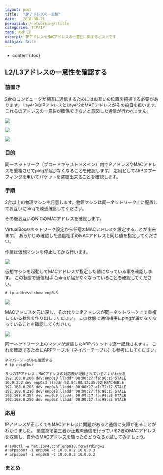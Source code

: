 ```yaml
---
layout: post
title:  "IPアドレスの一意性"
date:   2018-08-21
permalink: /networking/:title
categories: TCP/IP
tags: ARP IP
excerpt: IPアドレスやMACアドレスの一意性に関するポストです
mathjax: false
---
```


* content
{:toc}

## L2/L3アドレスの一意性を確認する

### 前置き

2台のコンピュータが相互に通信するためにはお互いの位置を把握する必要があります。
Layer3のIPアドレスとLayer2のMACアドレスがその役目を担います。
これらのアドレスの一意性が確保できないと意図した通信が行われません。

![]({{site.baseurl}}/images/arp/addressing01.png)

![]({{site.baseurl}}/images/arp/addressing02.png)

![]({{site.baseurl}}/images/arp/addressing03.png)

### 目的

同一ネットワーク（ブロードキャストドメイン）内でIPアドレスやMACアドレスを重複させてpingが届かなくなることを確認します。
応用としてARPスプーフィングを用いてパケットを盗聴出来ることを確認します。

### 手順

2台以上の物理マシンを用意します。物理マシンは同一ネットワーク上に配置してお互いにpingで疎通確認してください。

その後お互いのNICのMACアドレスを確認します。

VirtualBoxのネットワーク設定から任意のMACアドレスを設定することが出来ます。
あらかじめ確認した通信相手のMACアドレスと同じ値を指定してください。

作業は仮想マシンを停止してから行います。

![]({{site.baseurl}}/images/arp/bridge_mac.png)

仮想マシンを起動してMACアドレスが指定した値になっている事を確認します。
この状態で通信相手にpingが届かなくなっていることを確認してください。

```
# ip address show enp0s8
```

![]({{site.baseurl}}/images/arp/mac2.png)

MACアドレスを元に戻し、その代りにIPアドレスが同一ネットワーク上で重複している状態を作り出してください。
この状態で通信相手にpingが届かなくなっていることを確認してください。

![]({{site.baseurl}}/images/arp/ip.png)

同一ネットワーク上のマシンが送信したARPパケットは逐一記録されます。
これを確認するためにARPテーブル（ネイバーテーブル）も参考にしてください。

```
ネイバーテーブルを確認する
# ip neighbor

５つのIPアドレス：MACアドレスの対応表が記録されていることがわかる
192.168.0.200 dev enp0s8 lladdr 08:00:27:fa:98:e5 STALE
10.0.2.2 dev enp0s3 lladdr 52:54:00:12:35:02 REACHABLE
192.168.0.205 dev enp0s8 lladdr 08:00:27:a1:72:f2 STALE
192.168.0.210 dev enp0s8 lladdr 08:00:27:fa:98:e5 STALE
192.168.0.254 dev enp0s8 lladdr 08:00:27:fa:98:e5 STALE
192.168.0.250 dev enp0s8 lladdr 08:00:27:fa:98:e5 STALE
```

### 応用

IPアドレスが正しくてもMACアドレスに問題があると通信に支障が出ることがわかりました。
悪意ある第三者が正規の通信を行っている2者のMACアドレスを収集し、自分のMACアドレスを騙ったらどうなるか試してみましょう。

```
# sysctl -w net.ipv4.conf.enp0s8.forwarding=1
# arpspoof -i enp0s8 -t 10.0.0.2 10.0.0.3
# arpspoof -i enp0s8 -t 10.0.0.3 10.0.0.2
```

### まとめ
